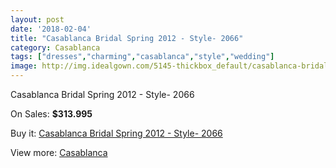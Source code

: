 ```yaml
---
layout: post
date: '2018-02-04'
title: "Casablanca Bridal Spring 2012 - Style- 2066"
category: Casablanca
tags: ["dresses","charming","casablanca","style","wedding"]
image: http://img.idealgown.com/5145-thickbox_default/casablanca-bridal-spring-2012-style-2066.jpg
---
```

Casablanca Bridal Spring 2012 - Style- 2066

On Sales: **$313.995**
<a href="https://www.idealgown.com/en/casablanca/2299-casablanca-bridal-spring-2012-style-2066.html"><amp-img layout="responsive" width="600" height="600" src="//img.idealgown.com/5145-thickbox_default/casablanca-bridal-spring-2012-style-2066.jpg" alt="Casablanca Bridal Spring 2012 - Style- 2066 0" /></a>
<a href="https://www.idealgown.com/en/casablanca/2299-casablanca-bridal-spring-2012-style-2066.html"><amp-img layout="responsive" width="600" height="600" src="//img.idealgown.com/5147-thickbox_default/casablanca-bridal-spring-2012-style-2066.jpg" alt="Casablanca Bridal Spring 2012 - Style- 2066 1" /></a>
<a href="https://www.idealgown.com/en/casablanca/2299-casablanca-bridal-spring-2012-style-2066.html"><amp-img layout="responsive" width="600" height="600" src="//img.idealgown.com/5146-thickbox_default/casablanca-bridal-spring-2012-style-2066.jpg" alt="Casablanca Bridal Spring 2012 - Style- 2066 2" /></a>

Buy it: [Casablanca Bridal Spring 2012 - Style- 2066](https://www.idealgown.com/en/casablanca/2299-casablanca-bridal-spring-2012-style-2066.html "Casablanca Bridal Spring 2012 - Style- 2066")

View more: [Casablanca](https://www.idealgown.com/en/31-casablanca "Casablanca")